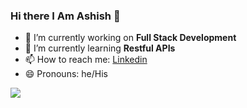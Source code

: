 ### Hi there I Am Ashish  👋

- 🔭 I’m currently working on **Full Stack Development**
- 🌱 I’m currently learning **Restful APIs**
- 📫 How to reach me: [Linkedin](Linkedin%5Benter%20link%20description%20here%5D%28%5BLinkedin%5D%28https://www.linkedin.com/in/ashish-chaubey-934b1b190/%29%29)
- 😄 Pronouns: he/His


<img src="https://github-readme-stats.vercel.app/api?username=iampawan&&show_icons=true&title_color=ffffff&icon_color=bb2acf&text_color=daf7dc&bg_color=151515">

